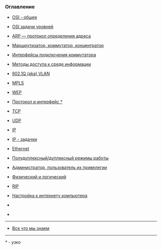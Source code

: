 ### Оглавление

 - <a href="https://xxl601.github.io/osi_2/index"> OSI - общее </a>
 - <a href="https://xxl601.github.io/osi_1/index"> OSI задачи уровней </a>
 - <a href="https://xxl601.github.io/arp/index"> ARP — протокол определения адреса </a>
 - <a href="https://xxl601.github.io/rep_sw_ro/index"> Маршрутизатор, коммутатор, концентратор </a>
 - <a href="https://xxl601.github.io/interfaces/index"> Интерфейсы подключения коммутатора </a>
 - <a href="https://xxl601.github.io/methods/index"> Методы доступа к среде информации </a>
 - <a href="https://xxl601.github.io/8021q/index"> 802.1Q (aka) VLAN</a>
 - <a href="https://xxl601.github.io/mpls/index"> MPLS </a>
 - <a href="https://xxl601.github.io/wep/index"> WEP </a>
 - <a href="https://xxl601.github.io/p_i/index"> Протокол и интерфейс * </a>
 - <a href="https://xxl601.github.io/tcp/index"> TCP </a>
 - <a href="https://xxl601.github.io/udp/index"> UDP </a>
 - <a href="https://xxl601.github.io/ip/index"> IP </a>
 - <a href="https://xxl601.github.io/ip-tasks/index"> IP - задачки </a>
 - <a href="https://xxl601.github.io/ethernet/index"> Ethernet </a>
 - <a href="https://xxl601.github.io/duplex/index"> Полудуплексный/дуплексный режимы работы </a>
 - <a href="https://xxl601.github.io/admin/index"> Администратор, пользователь их привелегии </a>
 - <a href="https://xxl601.github.io/phisic/index"> Физический и логический </a>
 - <a href="https://xxl601.github.io/rip/index"> RIP </a>
 - <a href="https://xxl601.github.io/internet/index"> Настройка к интернету компьютера </a>
 - <a href="https://xxl601.github.io/_____/index">  </a>


 - <a href="https://xxl601.github.io/_____/index">  </a>



---
 - <a href="https://xxl601.github.io/all"> Все что мы знаем </a>

----
_* - узко_
